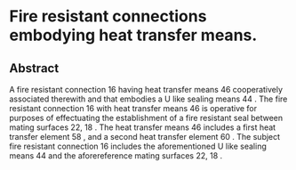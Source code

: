 # Fire resistant connections embodying heat transfer means.

## Abstract
A fire resistant connection 16 having heat transfer means 46 cooperatively associated therewith and that embodies a U like sealing means 44 . The fire resistant connection 16 with heat transfer means 46 is operative for purposes of effectuating the establishment of a fire resistant seal between mating surfaces 22, 18 . The heat transfer means 46 includes a first heat transfer element 58 , and a second heat transfer element 60 . The subject fire resistant connection 16 includes the aforementioned U like sealing means 44 and the aforereference mating surfaces 22, 18 .